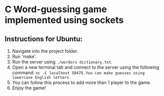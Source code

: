 # C Word-guessing game implemented using sockets

## Instructions for Ubuntu:
1. Navigate into the project folder.
2. Run 'make'.
3. Run the server using `./wordsrv dictionary.txt`.
4. Open a new terminal tab and connect to the server using the following command: `nc -C localhost 58475`. `You can make guesses using lowercase English letters.`
5. You can follow this process to add more than 1 player to the game.
7. Enjoy the game!
